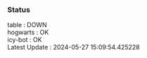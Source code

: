 ### Status


table : DOWN  
hogwarts : OK  
icy-bot : OK  
Latest Update : 2024-05-27 15:09:54.425228
